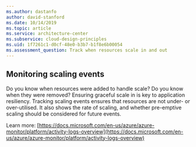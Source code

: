 ```yaml
---
ms.author: dastanfo
author: david-stanford
ms.date: 10/14/2019
ms.topic: article
ms.service: architecture-center
ms.subservice: cloud-design-principles
ms.uid: 1f7261c1-d0cf-48e0-b3b7-b1f8e6b00054
ms.assessment_question: Track when resources scale in and out
---
```

## Monitoring scaling events

Do you know when resources were added to handle scale?  Do you know when they were removed? Ensuring graceful scale in is key to application resiliency. Tracking scaling events ensures that resources are not under- or over-utilised. It also shows the rate of scaling, and whether pre-emptive scaling should be considered for future events.

Learn more: [https://docs.microsoft.com/en-us/azure/azure-monitor/platform/activity-logs-overview](https://docs.microsoft.com/en-us/azure/azure-monitor/platform/activity-logs-overview)